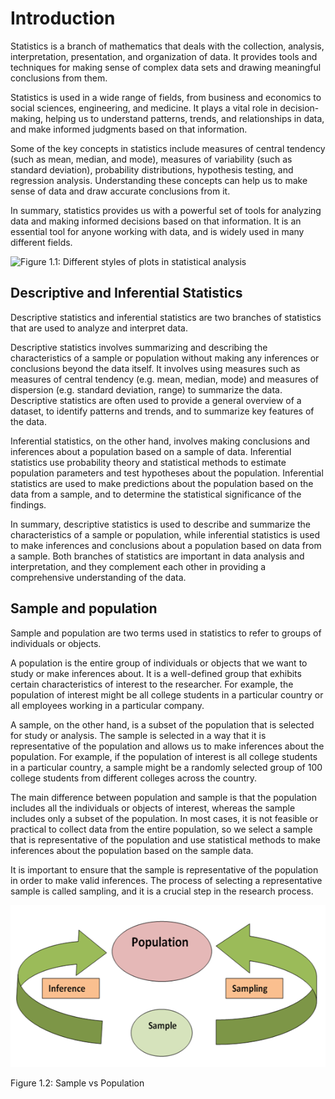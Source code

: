 # Introduction

Statistics is a branch of mathematics that deals with the collection,
analysis, interpretation, presentation, and organization of data. It
provides tools and techniques for making sense of complex data sets and
drawing meaningful conclusions from them.

Statistics is used in a wide range of fields, from business and
economics to social sciences, engineering, and medicine. It plays a
vital role in decision-making, helping us to understand patterns,
trends, and relationships in data, and make informed judgments based on
that information.

Some of the key concepts in statistics include measures of central
tendency (such as mean, median, and mode), measures of variability (such
as standard deviation), probability distributions, hypothesis testing,
and regression analysis. Understanding these concepts can help us to
make sense of data and draw accurate conclusions from it.

In summary, statistics provides us with a powerful set of tools for
analyzing data and making informed decisions based on that information.
It is an essential tool for anyone working with data, and is widely used
in many different fields.

![Figure 1.1: Different styles of plots in statistical
analysis](Chapter-1-Introduction_files/figure-markdown_strict/unnamed-chunk-2-1.png)

## Descriptive and Inferential Statistics

Descriptive statistics and inferential statistics are two branches of
statistics that are used to analyze and interpret data.

Descriptive statistics involves summarizing and describing the
characteristics of a sample or population without making any inferences
or conclusions beyond the data itself. It involves using measures such
as measures of central tendency (e.g. mean, median, mode) and measures
of dispersion (e.g. standard deviation, range) to summarize the data.
Descriptive statistics are often used to provide a general overview of a
dataset, to identify patterns and trends, and to summarize key features
of the data.

Inferential statistics, on the other hand, involves making conclusions
and inferences about a population based on a sample of data. Inferential
statistics use probability theory and statistical methods to estimate
population parameters and test hypotheses about the population.
Inferential statistics are used to make predictions about the population
based on the data from a sample, and to determine the statistical
significance of the findings.

In summary, descriptive statistics is used to describe and summarize the
characteristics of a sample or population, while inferential statistics
is used to make inferences and conclusions about a population based on
data from a sample. Both branches of statistics are important in data
analysis and interpretation, and they complement each other in providing
a comprehensive understanding of the data.

## Sample and population

Sample and population are two terms used in statistics to refer to
groups of individuals or objects.

A population is the entire group of individuals or objects that we want
to study or make inferences about. It is a well-defined group that
exhibits certain characteristics of interest to the researcher. For
example, the population of interest might be all college students in a
particular country or all employees working in a particular company.

A sample, on the other hand, is a subset of the population that is
selected for study or analysis. The sample is selected in a way that it
is representative of the population and allows us to make inferences
about the population. For example, if the population of interest is all
college students in a particular country, a sample might be a randomly
selected group of 100 college students from different colleges across
the country.

The main difference between population and sample is that the population
includes all the individuals or objects of interest, whereas the sample
includes only a subset of the population. In most cases, it is not
feasible or practical to collect data from the entire population, so we
select a sample that is representative of the population and use
statistical methods to make inferences about the population based on the
sample data.

It is important to ensure that the sample is representative of the
population in order to make valid inferences. The process of selecting a
representative sample is called sampling, and it is a crucial step in
the research process.

<img src="Sample vs population.png" alt="Figure 1.2: Sample vs Population"  />
<p class="caption">
Figure 1.2: Sample vs Population
</p>
